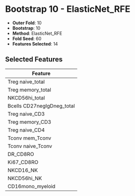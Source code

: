 # Bootstrap 10 - ElasticNet_RFE

- **Outer Fold**: 10
- **Bootstrap**: 10
- **Method**: ElasticNet_RFE
- **Fold Seed**: 60
- **Features Selected**: 14

## Selected Features

| Feature |
|---------|
| Treg naive_total |
| Treg memory_total |
| NKCD56hi_total |
| Bcells CD27negIgDneg_total |
| Treg naive_CD3 |
| Treg memory_CD3 |
| Treg naive_CD4 |
| Tconv mem_Tconv |
| Tconv naive_Tconv |
| DR_CD8RO |
| Ki67_CD8RO |
| NKCD16_NK |
| NKCD56hi_NK |
| CD16mono_myeloid |
